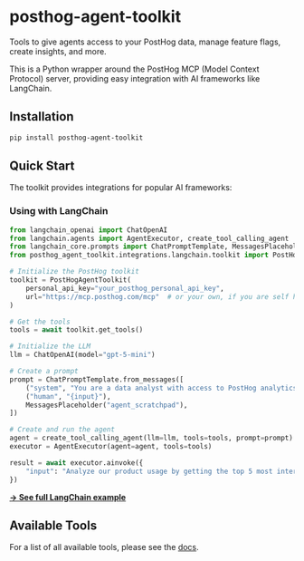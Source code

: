 # posthog-agent-toolkit

Tools to give agents access to your PostHog data, manage feature flags, create insights, and more.

This is a Python wrapper around the PostHog MCP (Model Context Protocol) server, providing easy integration with AI frameworks like LangChain.

## Installation

```bash
pip install posthog-agent-toolkit
```

## Quick Start

The toolkit provides integrations for popular AI frameworks:

### Using with LangChain

```python
from langchain_openai import ChatOpenAI
from langchain.agents import AgentExecutor, create_tool_calling_agent
from langchain_core.prompts import ChatPromptTemplate, MessagesPlaceholder
from posthog_agent_toolkit.integrations.langchain.toolkit import PostHogAgentToolkit

# Initialize the PostHog toolkit
toolkit = PostHogAgentToolkit(
    personal_api_key="your_posthog_personal_api_key",
    url="https://mcp.posthog.com/mcp"  # or your own, if you are self hosting the MCP server
)

# Get the tools
tools = await toolkit.get_tools()

# Initialize the LLM
llm = ChatOpenAI(model="gpt-5-mini")

# Create a prompt
prompt = ChatPromptTemplate.from_messages([
    ("system", "You are a data analyst with access to PostHog analytics"),
    ("human", "{input}"),
    MessagesPlaceholder("agent_scratchpad"),
])

# Create and run the agent
agent = create_tool_calling_agent(llm=llm, tools=tools, prompt=prompt)
executor = AgentExecutor(agent=agent, tools=tools)

result = await executor.ainvoke({
    "input": "Analyze our product usage by getting the top 5 most interesting insights and summarising the data from them."
})
```

**[→ See full LangChain example](https://github.com/PostHog/posthog/tree/master/products/mcp/examples/langchain)**

## Available Tools

For a list of all available tools, please see the [docs](https://posthog.com/docs/model-context-protocol).
